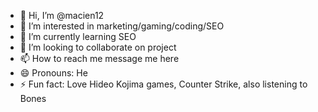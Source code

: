 - 👋 Hi, I’m @macien12
- 👀 I’m interested in marketing/gaming/coding/SEO
- 🌱 I’m currently learning SEO
- 💞️ I’m looking to collaborate on project
- 📫 How to reach me message me here
- 😄 Pronouns: He
- ⚡ Fun fact: Love Hideo Kojima games, Counter Strike, also listening to Bones

<!---
macien12/macien12 is a ✨ special ✨ repository because its `README.md` (this file) appears on your GitHub profile.
You can click the Preview link to take a look at your changes.
--->
